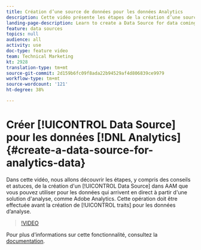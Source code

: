 ```yaml
---
title: Création d’une source de données pour les données Analytics
description: Cette vidéo présente les étapes de la création d’une source de données dans AAM, et fournit quelques conseils et astuces. Vous pouvez utiliser cette source pour les données obtenues en temps réel à partir d’une solution d’analyse, telle qu’Adobe Analytics. Cela doit être fait avant la création de caractéristiques pour les données d’analyse.
landing-page-description: Learn to create a Data Source for data coming in live from an analytics solution, like Adobe Analytics. Do this prior to creating traits for the analytics data.
feature: data sources
topics: null
audience: all
activity: use
doc-type: feature video
team: Technical Marketing
kt: 2928
translation-type: tm+mt
source-git-commit: 2d159b6fc09f8ada22b94529af4d806839ce9979
workflow-type: tm+mt
source-wordcount: '121'
ht-degree: 38%

---
```



# Créer [!UICONTROL Data Source] pour les données [!DNL Analytics] {#create-a-data-source-for-analytics-data}

Dans cette vidéo, nous allons découvrir les étapes, y compris des conseils et astuces, de la création d&#39;un [!UICONTROL Data Source] dans AAM que vous pouvez utiliser pour les données qui arrivent en direct à partir d&#39;une solution d&#39;analyse, comme Adobe Analytics. Cette opération doit être effectuée avant la création de [!UICONTROL traits] pour les données d’analyse.

>[!VIDEO](https://video.tv.adobe.com/v/27329/?quality=12)

Pour plus d&#39;informations sur cette fonctionnalité, consultez la [documentation](https://marketing.adobe.com/resources/help/en_US/aam/c_datasources.html).
